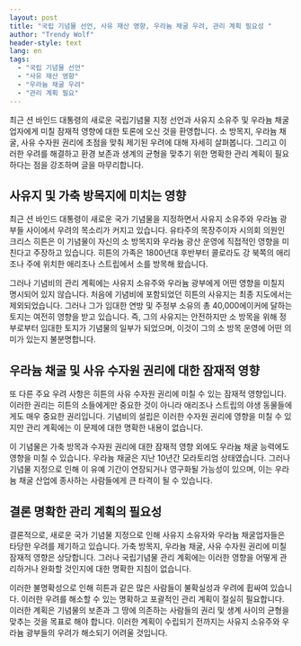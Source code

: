 ```yaml
---
layout: post
title: "국립 기념물 선언, 사유 재산 영향, 우라늄 채굴 우려, 관리 계획 필요성 "
author: "Trendy Wolf"
header-style: text
lang: en
tags:
  - "국립 기념물 선언"
  - "사유 재산 영향"
  - "우라늄 채굴 우려"
  - "관리 계획 필요"
---
```


최근 션 바인드 대통령의 새로운 국립기념물 지정 선언과 사유지 소유주 및 우라늄 채굴업자에게 미칠 잠재적 영향에 대한 토론에 오신 것을 환영합니다. 소 방목지, 우라늄 채굴, 사유 수자원 권리에 초점을 맞춰 제기된 우려에 대해 자세히 살펴봅니다. 그리고 이러한 우려를 해결하고 환경 보존과 생계의 균형을 맞추기 위한 명확한 관리 계획이 필요하다는 점을 강조하며 글을 마무리합니다. 

## 사유지 및 가축 방목지에 미치는 영향

최근 션 바인드 대통령이 새로운 국가 기념물을 지정하면서 사유지 소유주와 우라늄 광부들 사이에서 우려의 목소리가 커지고 있습니다. 유타주의 목장주이자 시의회 의원인 크리스 히튼은 이 기념물이 자신의 소 방목지와 우라늄 광산 운영에 직접적인 영향을 미친다고 주장하고 있습니다. 히튼의 가족은 1800년대 후반부터 콜로라도 강 북쪽의 애리조나 주에 위치한 애리조나 스트립에서 소를 방목해 왔습니다. 

그러나 기념비의 관리 계획에는 사유지 소유주와 우라늄 광부에게 어떤 영향을 미칠지 명시되어 있지 않습니다. 처음에 기념비에 포함되었던 히튼의 사유지는 최종 지도에서는 제외되었습니다. 그러나 그가 임대한 연방 및 주정부 소유의 총 40,000에이커에 달하는 토지는 여전히 영향을 받고 있습니다. 즉, 그의 사유지는 안전하지만 소 방목을 위해 정부로부터 임대한 토지가 기념물의 일부가 되었으며, 이것이 그의 소 방목 운영에 어떤 의미가 있는지 불분명합니다. 

## 우라늄 채굴 및 사유 수자원 권리에 대한 잠재적 영향

또 다른 주요 우려 사항은 히튼의 사유 수자원 권리에 미칠 수 있는 잠재적 영향입니다. 이러한 권리는 히튼의 소들에게만 중요한 것이 아니라 애리조나 스트립의 야생 동물들에게도 매우 중요한 권리입니다. 기념비의 설립은 이러한 수자원 권리에 영향을 미칠 수 있지만 관리 계획에는 이 문제에 대한 명확한 내용이 없습니다. 

이 기념물은 가축 방목과 수자원 권리에 대한 잠재적 영향 외에도 우라늄 채굴 능력에도 영향을 미칠 수 있습니다. 우라늄 채굴은 지난 10년간 모라토리엄 상태였습니다. 그러나 기념물 지정으로 인해 이 유예 기간이 연장되거나 영구화될 가능성이 있으며, 이는 우라늄 채굴 산업에 종사하는 사람들에게 큰 타격이 될 수 있습니다. 

## 결론 명확한 관리 계획의 필요성

결론적으로, 새로운 국가 기념물 지정으로 인해 사유지 소유자와 우라늄 채굴업자들은 타당한 우려를 제기하고 있습니다. 가축 방목지, 우라늄 채굴, 사유 수자원 권리에 미칠 잠재적 영향은 상당합니다. 그러나 국립기념물 관리 계획에는 이러한 영향을 어떻게 관리하거나 완화할 것인지에 대한 명확한 지침이 없습니다. 

이러한 불명확성으로 인해 히튼과 같은 많은 사람들이 불확실성과 우려에 휩싸여 있습니다. 이러한 우려를 해소할 수 있는 명확하고 포괄적인 관리 계획이 절실히 필요합니다. 이러한 계획은 기념물의 보존과 그 땅에 의존하는 사람들의 권리 및 생계 사이의 균형을 맞추는 것을 목표로 해야 합니다. 이러한 계획이 수립되기 전까지는 사유지 소유주와 우라늄 광부들의 우려가 해소되기 어려울 것입니다. 
